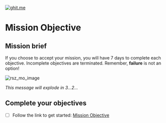 [![ghit.me](https://ghit.me/badge.svg?repo=ver2point0/Mission-Objective)](https://ghit.me/repo/ver2point0/Mission-Objective)
# Mission Objective

## Mission brief

If you choose to accept your mission, you will have 7 days to complete each objective. Incomplete objectives are terminated. Remember, **failure** is not an option!

![rsz_mo_image](https://cloud.githubusercontent.com/assets/12492121/12000357/01cbaa80-aaa3-11e5-8865-5c8b80ad435e.png)

*This message will explode in 3...2...*

## Complete your objectives

- [ ] Follow the link to get started: [Mission Objective](http://mission-objective.herokuapp.com/)